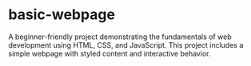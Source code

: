 # basic-webpage
A beginner-friendly project demonstrating the fundamentals of web development using HTML, CSS, and JavaScript. This project includes a simple webpage with styled content and interactive behavior.
